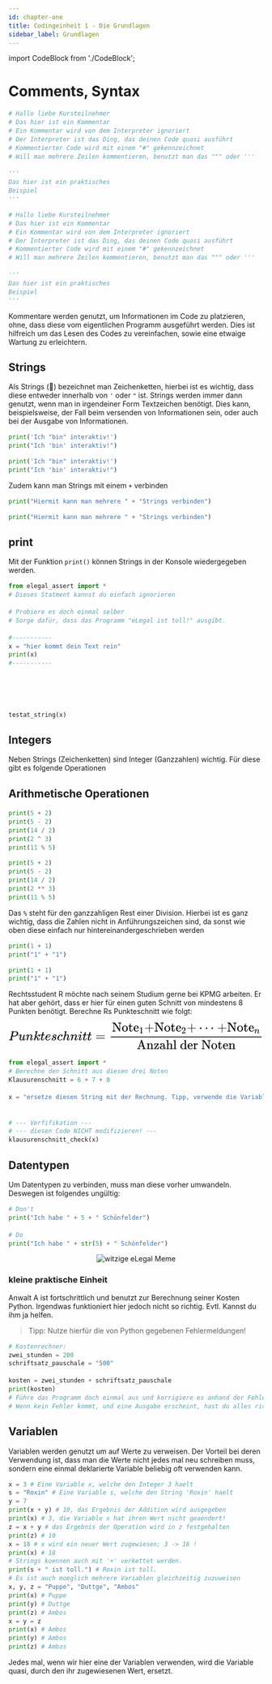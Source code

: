 ```yaml
---
id: chapter-one
title: Codingeinheit 1 - Die Grundlagen
sidebar_label: Grundlagen
---
```


import CodeBlock from './CodeBlock';

# Comments, Syntax

```python
# Hallo liebe Kursteilnehmer
# Das hier ist ein Kommentar
# Ein Kommentar wird von dem Interpreter ignoriert
# Der Interpreter ist das Ding, das deinen Code quasi ausführt
# Kommentierter Code wird mit einem "#" gekennzeichnet
# Will man mehrere Zeilen kommentieren, benutzt man das """ oder '''

'''
Das hier ist ein praktisches
Beispiel
'''
```

<CodeBlock frame="https://trinket.io/embed/python3/6921349f7d">

```python
# Hallo liebe Kursteilnehmer
# Das hier ist ein Kommentar
# Ein Kommentar wird von dem Interpreter ignoriert
# Der Interpreter ist das Ding, das deinen Code quasi ausführt
# Kommentierter Code wird mit einem "#" gekennzeichnet
# Will man mehrere Zeilen kommentieren, benutzt man das """ oder '''

'''
Das hier ist ein praktisches 
Beispiel
'''

```

</CodeBlock>

Kommentare werden genutzt, um Informationen im Code zu platzieren, ohne, dass diese vom eigentlichen Programm ausgeführt werden. 
Dies ist hilfreich um das Lesen des Codes zu vereinfachen, sowie eine etwaige Wartung zu erleichtern.

## Strings

Als Strings (🎻) bezeichnet man Zeichenketten, hierbei ist es wichtig, dass diese entweder innerhalb von `'` oder `"` ist.
Strings werden immer dann genutzt, wenn man in irgendeiner Form Textzeichen benötigt. Dies kann, beispielsweise, der Fall beim versenden von Informationen sein, oder auch bei der Ausgabe von Informationen.

```python
print('Ich "bin" interaktiv!')
print("Ich 'bin' interaktiv!")
```

<CodeBlock frame="https://trinket.io/embed/python3/675bec830e">

```python
print('Ich "bin" interaktiv!')
print("Ich 'bin' interaktiv!")

```

</CodeBlock>

Zudem kann man Strings mit einem `+` verbinden

```python
print("Hiermit kann man mehrere " + "Strings verbinden")
```

<CodeBlock frame="https://trinket.io/embed/python3/8dbb11f9c0">

```python
print("Hiermit kann man mehrere " + "Strings verbinden")
```

</CodeBlock>

## print

Mit der Funktion `print()` können Strings in der Konsole wiedergegeben werden.

<CodeBlock frame="https://trinket.io/embed/python3/abce55fd39">

```python
from elegal_assert import *
# Dieses Statment kannst du einfach ignorieren

# Probiere es doch einmal selber
# Sorge dafür, dass das Programm "eLegal ist toll!" ausgibt.

#-----------
x = "hier kommt dein Text rein"
print(x)
#-----------





testat_string(x)
```

</CodeBlock>

## Integers

Neben Strings (Zeichenketten) sind Integer (Ganzzahlen) wichtig. Für diese gibt es folgende Operationen

## Arithmetische Operationen

```python
print(5 + 2)
print(5 - 2)
print(14 / 2)
print(2 ^ 3)
print(11 % 5)
```

<CodeBlock frame="https://trinket.io/embed/python3/c0270b5fd3">

```python
print(5 + 2)
print(5 - 2)
print(14 / 2)
print(2 ** 3)
print(11 % 5)

```

</CodeBlock>

Das `%` steht für den ganzzahligen Rest einer Division.
Hierbei ist es ganz wichtig, dass die Zahlen nicht in Anführungszeichen sind, da sonst wie oben diese einfach nur hintereinandergeschrieben werden

```python
print(1 + 1)
print("1" + "1")
```

<CodeBlock frame="https://trinket.io/embed/python3/f5777c34bc">

```python
print(1 + 1)
print("1" + "1")
```

</CodeBlock>

Rechtsstudent R möchte nach seinem Studium gerne bei KPMG arbeiten. Er hat aber gehört, dass er hier für einen guten Schnitt von mindestens 8 Punkten benötigt.
Berechne Rs Punkteschnitt wie folgt:

<center>
    <img src="/static/img/punkteschnitt.svg" alt="Punkteschnittformel" />
</center>

<CodeBlock frame="https://trinket.io/embed/python3/0979992cbc">

```python
from elegal_assert import *
# Berechne den Schnitt aus diesen drei Noten
Klausurenschnitt = 6 + 7 + 8

x = "ersetze diesen String mit der Rechnung. Tipp, verwende die Variable Klausurenschnitt"


# --- Verfifikation ---
# --- diesen Code NICHT modifizieren! ---
klausurenschnitt_check(x)
```

</CodeBlock>

## Datentypen

Um Datentypen zu verbinden, muss man diese vorher umwandeln. Deswegen ist folgendes ungültig:

<CodeBlock frame="https://trinket.io/embed/python3/0834f18005">

```python
# Don't
print("Ich habe " + 5 + " Schönfelder")

# Do
print("Ich habe " + str(5) + " Schönfelder")
```

</CodeBlock>

<center>
    <img alt="witzige eLegal Meme" src="https://i.imgflip.com/3bz63n.jpg" />
</center>

### kleine praktische Einheit

Anwalt A ist fortschrittlich und benutzt zur Berechnung seiner Kosten Python.
Irgendwas funktioniert hier jedoch nicht so richtig. Evtl. Kannst du ihm ja helfen.

> Tipp: Nutze hierfür die von Python gegebenen Fehlermeldungen!

<CodeBlock frame="https://trinket.io/embed/python3/8abfb712dc">

```python
# Kostenrechner:
zwei_stunden = 200
schriftsatz_pauschale = "500"

kosten = zwei_stunden + schriftsatz_pauschale
print(kosten)
# Führe das Programm doch einmal aus und korrigiere es anhand der Fehlermeldung
# Wenn kein Fehler kommt, und eine Ausgabe erscheint, hast du alles richtig gemacht
```

</CodeBlock>

## Variablen
Variablen werden genutzt um auf Werte zu verweisen. Der Vorteil bei deren Verwendung ist, dass man die Werte nicht jedes mal neu schreiben muss, sondern eine einmal deklarierte Variable beliebig oft verwenden kann.

<CodeBlock frame="https://trinket.io/embed/python3/d4121f4c92">

```python
x = 3 # Eine Variable x, welche den Integer 3 haelt
s = "Roxin" # Eine Variable s, welche den String 'Roxin' haelt
y = 7
print(x + y) # 10, das Ergebnis der Addition wird ausgegeben
print(x) # 3, die Variable x hat ihren Wert nicht geaendert!
z = x + y # das Ergebnis der Operation wird in z festgehalten
print(z) # 10
x = 18 # x wird ein neuer Wert zugewiesen; 3 -> 18 !
print(x) # 18
# Strings koennen auch mit '+' verkettet werden.
print(s + " ist toll.") # Roxin ist toll.
# Es ist auch moeglich mehrere Variablen gleichzeitig zuzuweisen
x, y, z = "Puppe", "Duttge", "Ambos"
print(x) # Puppe
print(y) # Duttge
print(z) # Ambos
x = y = z
print(x) # Ambos
print(y) # Ambos
print(z) # Ambos
```

</CodeBlock>

Jedes mal, wenn wir hier eine der Variablen verwenden, wird die Variable quasi, durch den ihr zugewiesenen Wert, ersetzt.